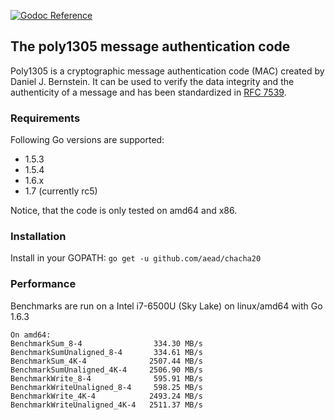 [![Godoc Reference](https://godoc.org/github.com/aead/poly1305?status.svg)](https://godoc.org/github.com/aead/poly1305)

## The poly1305 message authentication code

Poly1305 is a cryptographic message authentication code (MAC) created by Daniel J. Bernstein. 
It can be used to verify the data integrity and the authenticity of a message and has been
standardized in [RFC 7539](https://tools.ietf.org/html/rfc7539 "RFC 7539").

### Requirements
Following Go versions are supported:
 - 1.5.3
 - 1.5.4
 - 1.6.x
 - 1.7 (currently rc5) 

Notice, that the code is only tested on amd64 and x86.

### Installation
Install in your GOPATH: `go get -u github.com/aead/chacha20`

### Performance
Benchmarks are run on a Intel i7-6500U (Sky Lake) on linux/amd64 with Go 1.6.3
```
On amd64:
BenchmarkSum_8-4               	334.30 MB/s
BenchmarkSumUnaligned_8-4      	334.61 MB/s
BenchmarkSum_4K-4              2507.44 MB/s
BenchmarkSumUnaligned_4K-4     2506.90 MB/s
BenchmarkWrite_8-4              595.91 MB/s
BenchmarkWriteUnaligned_8-4     598.25 MB/s
BenchmarkWrite_4K-4            2493.24 MB/s
BenchmarkWriteUnaligned_4K-4   2511.37 MB/s
```
